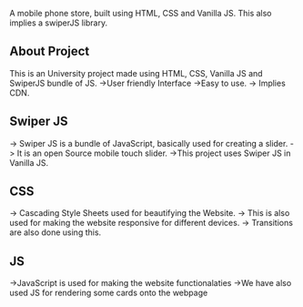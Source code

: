 A mobile phone store, built using HTML, CSS and Vanilla JS. This also implies a swiperJS library. 

## About Project
This is an University project made using HTML, CSS, Vanilla JS and SwiperJS bundle of JS. 
->User friendly Interface
->Easy to use.
-> Implies CDN.

## Swiper JS
-> Swiper JS is a bundle of JavaScript, basically used for creating a slider.
-> It is an open Source mobile touch slider.
->This project uses Swiper JS in Vanilla JS.

## CSS
-> Cascading Style Sheets used for beautifying the Website.
-> This is also used for making the website responsive for different devices.
-> Transitions are also done using this.

## JS
->JavaScript is used for making the website functionalaties
->We have also used JS for rendering some cards onto the webpage

